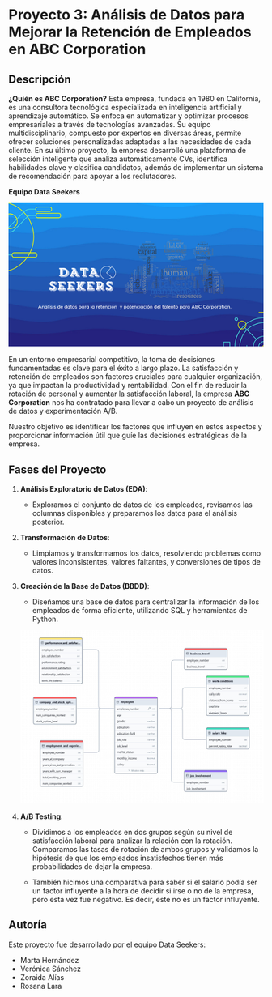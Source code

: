 # Proyecto 3: Análisis de Datos para Mejorar la Retención de Empleados en ABC Corporation

## Descripción

**¿Quién es ABC Corporation?**
Esta empresa, fundada en 1980 en California, es una consultora tecnológica especializada en inteligencia artificial y aprendizaje automático. Se enfoca en automatizar y optimizar procesos empresariales a través de tecnologías avanzadas. Su equipo multidisciplinario, compuesto por expertos en diversas áreas, permite ofrecer soluciones personalizadas adaptadas a las necesidades de cada cliente. En su último proyecto, la empresa desarrolló una plataforma de selección inteligente que analiza automáticamente CVs, identifica habilidades clave y clasifica candidatos, además de implementar un sistema de recomendación para apoyar a los reclutadores.

**Equipo Data Seekers** 
 
![logo.png](imagenes/logo.png)

En un entorno empresarial competitivo, la toma de decisiones fundamentadas es clave para el éxito a largo plazo. La satisfacción y retención de empleados son factores cruciales para cualquier organización, ya que impactan la productividad y rentabilidad. Con el fin de reducir la rotación de personal y aumentar la satisfacción laboral, la empresa **ABC Corporation** nos ha contratado para llevar a cabo un proyecto de análisis de datos y experimentación A/B.

Nuestro objetivo es identificar los factores que influyen en estos aspectos y proporcionar información útil que guíe las decisiones estratégicas de la empresa.

## Fases del Proyecto

1. **Análisis Exploratorio de Datos (EDA)**:
   - Exploramos el conjunto de datos de los empleados, revisamos las columnas disponibles y preparamos los datos para el análisis posterior.  
2. **Transformación de Datos**:
   - Limpiamos y transformamos los datos, resolviendo problemas como valores inconsistentes, valores faltantes, y conversiones de tipos de datos.

3. **Creación de la Base de Datos (BBDD)**:
   - Diseñamos una base de datos para centralizar la información de los empleados de forma eficiente, utilizando SQL y herramientas de Python.

   ![employee_bbdd.png](imagenes/employee_bbdd.png)

4. **A/B Testing**:
   - Dividimos a los empleados en dos grupos según su nivel de satisfacción laboral para analizar la relación con la rotación. Comparamos las tasas de rotación de ambos grupos y validamos la hipótesis de que los empleados insatisfechos tienen más probabilidades de dejar la empresa.

   - También hicimos una comparativa para saber si el salario podía ser un factor influyente a la hora de decidir si irse o no de la empresa, pero esta vez fue negativo. Es decir, este no es un factor influyente.

## Autoría

Este proyecto fue desarrollado por el equipo Data Seekers:

- Marta Hernández
- Verónica Sánchez
- Zoraida Alías
- Rosana Lara
